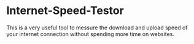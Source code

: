 # Internet-Speed-Testor
This is a very useful tool to messure the download and upload speed of your internet connection without spending more time on websites.

